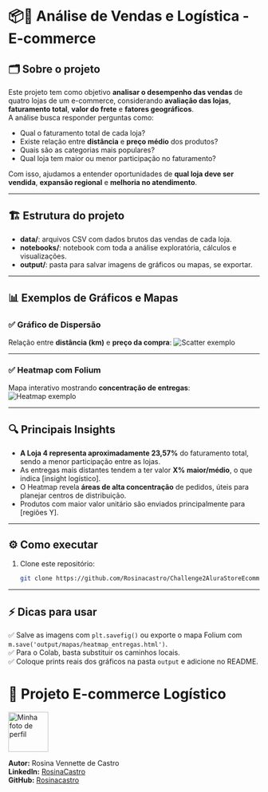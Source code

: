 # 📦📍 Análise de Vendas e Logística - E-commerce

## 🗂️ Sobre o projeto

Este projeto tem como objetivo **analisar o desempenho das vendas** de quatro lojas de um e-commerce, considerando **avaliação das lojas**, **faturamento total**, **valor do frete** e **fatores geográficos**.  
A análise busca responder perguntas como:
- Qual o faturamento total de cada loja?
- Existe relação entre **distância** e **preço médio** dos produtos?
- Quais são as categorias mais populares?
- Qual loja tem maior ou menor participação no faturamento?

Com isso, ajudamos a entender oportunidades de **qual loja deve ser vendida**, **expansão regional** e **melhoria no atendimento**.

---

## 🏗️ Estrutura do projeto

- **data/**: arquivos CSV com dados brutos das vendas de cada loja.
- **notebooks/**: notebook com toda a análise exploratória, cálculos e visualizações.
- **output/**: pasta para salvar imagens de gráficos ou mapas, se exportar.

---

## 📊 Exemplos de Gráficos e Mapas

### ✅ Gráfico de Dispersão
Relação entre **distância (km)** e **preço da compra**:
![Scatter exemplo](output/graficos/scatter_distancia_preco.png)

---

### ✅ Heatmap com Folium
Mapa interativo mostrando **concentração de entregas**:
![Heatmap exemplo](output/mapas/heatmap_entregas.png)

---

## 🔍 Principais Insights

- **A Loja 4 representa aproximadamente 23,57%** do faturamento total, sendo a menor participação entre as lojas.
- As entregas mais distantes tendem a ter valor **X% maior/médio**, o que indica [insight logístico].
- O Heatmap revela **áreas de alta concentração** de pedidos, úteis para planejar centros de distribuição.
- Produtos com maior valor unitário são enviados principalmente para [regiões Y].

---

## ⚙️ Como executar

1. Clone este repositório:
   ```bash
   git clone https://github.com/Rosinacastro/Challenge2AluraStoreEcommerce

   
---

## ⚡️ Dicas para usar
✅ Salve as imagens com `plt.savefig()` ou exporte o mapa Folium com `m.save('output/mapas/heatmap_entregas.html')`.  
✅ Para o Colab, basta substituir os caminhos locais.  
✅ Coloque prints reais dos gráficos na pasta `output` e adicione no README.



# 📍 Projeto E-commerce Logístico

<img src="https://avatars.githubusercontent.com/u/98106694?s=400&u=cdfea1cd51c78ddc148c41b244a7fbe424062cc7&v=4" alt="Minha foto de perfil" width="80"/>

**Autor:** Rosina Vennette de Castro  
**LinkedIn:** [RosinaCastro](https://linkedin.com/in/rosina-castro-desenvolvedora)  
**GitHub:** [Rosinacastro](https://github.com/Rosinacastro)
